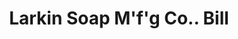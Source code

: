 ---
doi: 10.7916/D8WQ1FTV
date_other: '1899'
date_other_textual: '1899'
form: printed ephemera
genre:
- Invoices
name:
- Larkin Soap M'f'g Co.
object_in_context_url: https://biggert.cul.columbia.edu/items/view/ave_biggert_00899
subject_hierarchical_geographic:
- Buffalo, New York, United States
subject_name:
- Larkin Soap M'f'g Co.
title: Larkin Soap M'f'g Co.. Bill
sort_title: Larkin Soap M'f'g Co.. Bill
call_number: ave_biggert_00899
coordinates:
- 42.90472222222222,-78.84944444444444
pid: ave_biggert_00899
identifiers: ave_biggert_00899
thumbnail: false
permalink: /biggert/ave_biggert_00899/
layout: iiif-image-page
---